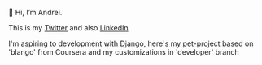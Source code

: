 👋 Hi, I’m Andrei.
 
This is my [Twitter](https://twitter.com/if_me_) and also [LinkedIn](https://www.linkedin.com/in/andrei-karpenko/)

I'm aspiring to development with Django,
here's my [pet-project](https://github.com/Ifme87/blango) based on 'blango' from Coursera and my customizations in 'developer' branch

<!---
Ifme87/Ifme87 is a ✨ special ✨ repository because its `README.md` (this file) appears on your GitHub profile.
You can click the Preview link to take a look at your changes.
--->
